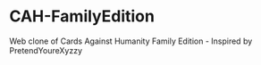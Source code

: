 # CAH-FamilyEdition
Web clone of Cards Against Humanity Family Edition - Inspired by PretendYoureXyzzy
